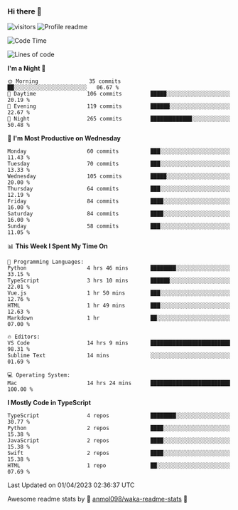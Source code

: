 ### Hi there 👋  
![visitors](https://visitor-badge.laobi.icu/badge?page_id=leverglowh) ![Profile readme](https://github.com/leverglowh/leverglowh/workflows/Profile%20readme/badge.svg?branch=master)

<!--START_SECTION:waka-->
![Code Time](http://img.shields.io/badge/Code%20Time-2%2C012%20hrs%2022%20mins-blue)

![Lines of code](https://img.shields.io/badge/From%20Hello%20World%20I%27ve%20Written-193.4%20thousand%20lines%20of%20code-blue)

**I'm a Night 🦉** 

```text
🌞 Morning                35 commits          ██░░░░░░░░░░░░░░░░░░░░░░░   06.67 % 
🌆 Daytime                106 commits         █████░░░░░░░░░░░░░░░░░░░░   20.19 % 
🌃 Evening                119 commits         ██████░░░░░░░░░░░░░░░░░░░   22.67 % 
🌙 Night                  265 commits         █████████████░░░░░░░░░░░░   50.48 % 
```
📅 **I'm Most Productive on Wednesday** 

```text
Monday                   60 commits          ███░░░░░░░░░░░░░░░░░░░░░░   11.43 % 
Tuesday                  70 commits          ███░░░░░░░░░░░░░░░░░░░░░░   13.33 % 
Wednesday                105 commits         █████░░░░░░░░░░░░░░░░░░░░   20.00 % 
Thursday                 64 commits          ███░░░░░░░░░░░░░░░░░░░░░░   12.19 % 
Friday                   84 commits          ████░░░░░░░░░░░░░░░░░░░░░   16.00 % 
Saturday                 84 commits          ████░░░░░░░░░░░░░░░░░░░░░   16.00 % 
Sunday                   58 commits          ███░░░░░░░░░░░░░░░░░░░░░░   11.05 % 
```


📊 **This Week I Spent My Time On** 

```text
💬 Programming Languages: 
Python                   4 hrs 46 mins       ████████░░░░░░░░░░░░░░░░░   33.15 % 
TypeScript               3 hrs 10 mins       ██████░░░░░░░░░░░░░░░░░░░   22.01 % 
Vue.js                   1 hr 50 mins        ███░░░░░░░░░░░░░░░░░░░░░░   12.76 % 
HTML                     1 hr 49 mins        ███░░░░░░░░░░░░░░░░░░░░░░   12.63 % 
Markdown                 1 hr                ██░░░░░░░░░░░░░░░░░░░░░░░   07.00 % 

🔥 Editors: 
VS Code                  14 hrs 9 mins       █████████████████████████   98.31 % 
Sublime Text             14 mins             ░░░░░░░░░░░░░░░░░░░░░░░░░   01.69 % 

💻 Operating System: 
Mac                      14 hrs 24 mins      █████████████████████████   100.00 % 
```

**I Mostly Code in TypeScript** 

```text
TypeScript               4 repos             ████████░░░░░░░░░░░░░░░░░   30.77 % 
Python                   2 repos             ████░░░░░░░░░░░░░░░░░░░░░   15.38 % 
JavaScript               2 repos             ████░░░░░░░░░░░░░░░░░░░░░   15.38 % 
Swift                    2 repos             ████░░░░░░░░░░░░░░░░░░░░░   15.38 % 
HTML                     1 repo              ██░░░░░░░░░░░░░░░░░░░░░░░   07.69 % 
```




 Last Updated on 01/04/2023 02:36:37 UTC
<!--END_SECTION:waka-->


Awesome readme stats by :star2: [anmol098/waka-readme-stats](https://github.com/anmol098/waka-readme-stats) :star2:
